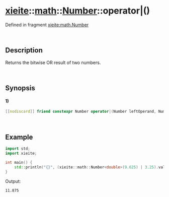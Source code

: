 # [xieite](../../../../../xieite.md)\:\:[math](../../../../../math.md)\:\:[Number<Arithmetic>](../../../../number.md)\:\:operator|\(\)
Defined in fragment [xieite:math.Number](../../../../../../../src/math/number.cpp)

&nbsp;

## Description
Returns the bitwise OR result of two numbers.

&nbsp;

## Synopsis
#### 1)
```cpp
[[nodiscard]] friend constexpr Number operator|(Number leftOperand, Number rightOperand) noexcept;
```

&nbsp;

## Example
```cpp
import std;
import xieite;

int main() {
    std::println("{}", (xieite::math::Number<double>(9.625) | 3.25).value);
}
```
Output:
```
11.875
```
